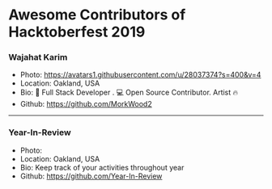 # Awesome Contributors of Hacktoberfest 2019

### Wajahat Karim
- Photo: https://avatars1.githubusercontent.com/u/28037374?s=400&v=4
- Location: Oakland, USA
- Bio: 📱 Full Stack Developer . 💻 Open Source Contributor. Artist 🔥
- Github: https://github.com/MorkWood2

-----------

### Year-In-Review
- Photo: 
- Location: Oakland, USA
- Bio: Keep track of your activities throughout year
- Github: https://github.com/Year-In-Review
